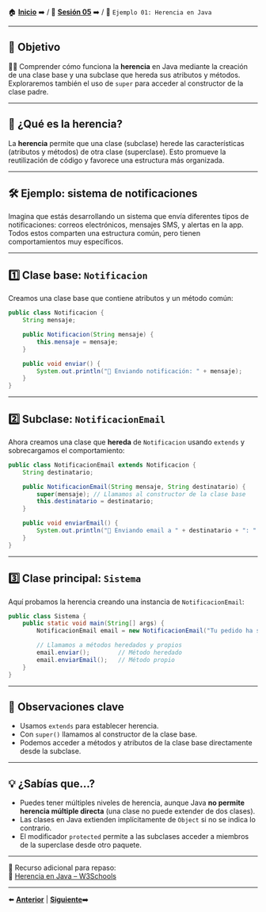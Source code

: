 🏠 [**Inicio**](../../Readme.md) ➡️ / 📖 [**Sesión 05**](../Readme.md) ➡️ / 📝 `Ejemplo 01: Herencia en Java`

---

## 🎯 Objetivo

👨‍💻 Comprender cómo funciona la **herencia** en Java mediante la creación de una clase base y una subclase que hereda sus atributos y métodos. Exploraremos también el uso de `super` para acceder al constructor de la clase padre.

---

## 🧱 ¿Qué es la herencia?

La **herencia** permite que una clase (subclase) herede las características (atributos y métodos) de otra clase (superclase). Esto promueve la reutilización de código y favorece una estructura más organizada.

---

## 🛠️ Ejemplo: sistema de notificaciones

Imagina que estás desarrollando un sistema que envía diferentes tipos de notificaciones: correos electrónicos, mensajes SMS, y alertas en la app. Todos estos comparten una estructura común, pero tienen comportamientos muy específicos.

---

## 1️⃣ Clase base: `Notificacion`

Creamos una clase base que contiene atributos y un método común:

```java
public class Notificacion {
    String mensaje;

    public Notificacion(String mensaje) {
        this.mensaje = mensaje;
    }

    public void enviar() {
        System.out.println("📢 Enviando notificación: " + mensaje);
    }
}
```

---

## 2️⃣ Subclase: `NotificacionEmail`

Ahora creamos una clase que **hereda** de `Notificacion` usando `extends` y sobrecargamos el comportamiento:

```java
public class NotificacionEmail extends Notificacion {
    String destinatario;

    public NotificacionEmail(String mensaje, String destinatario) {
        super(mensaje); // Llamamos al constructor de la clase base
        this.destinatario = destinatario;
    }

    public void enviarEmail() {
        System.out.println("📧 Enviando email a " + destinatario + ": " + mensaje);
    }
}
```

---

## 3️⃣ Clase principal: `Sistema`

Aquí probamos la herencia creando una instancia de `NotificacionEmail`:

```java
public class Sistema {
    public static void main(String[] args) {
        NotificacionEmail email = new NotificacionEmail("Tu pedido ha sido enviado", "ana@correo.com");

        // Llamamos a métodos heredados y propios
        email.enviar();        // Método heredado
        email.enviarEmail();   // Método propio
    }
}
```

---

## 📌 Observaciones clave

- Usamos `extends` para establecer herencia.
- Con `super()` llamamos al constructor de la clase base.
- Podemos acceder a métodos y atributos de la clase base directamente desde la subclase.

---

## 💡 ¿Sabías que...?

- Puedes tener múltiples niveles de herencia, aunque Java **no permite herencia múltiple directa** (una clase no puede extender de dos clases).
- Las clases en Java extienden implícitamente de `Object` si no se indica lo contrario.
- El modificador `protected` permite a las subclases acceder a miembros de la superclase desde otro paquete.

---

📘 Recurso adicional para repaso:  
🔗 [Herencia en Java – W3Schools](https://www.w3schools.com/java/java_inheritance.asp)

---

⬅️ [**Anterior**](../Readme.md) | [**Siguiente**](../Ejemplo-02/Readme.md)➡️  